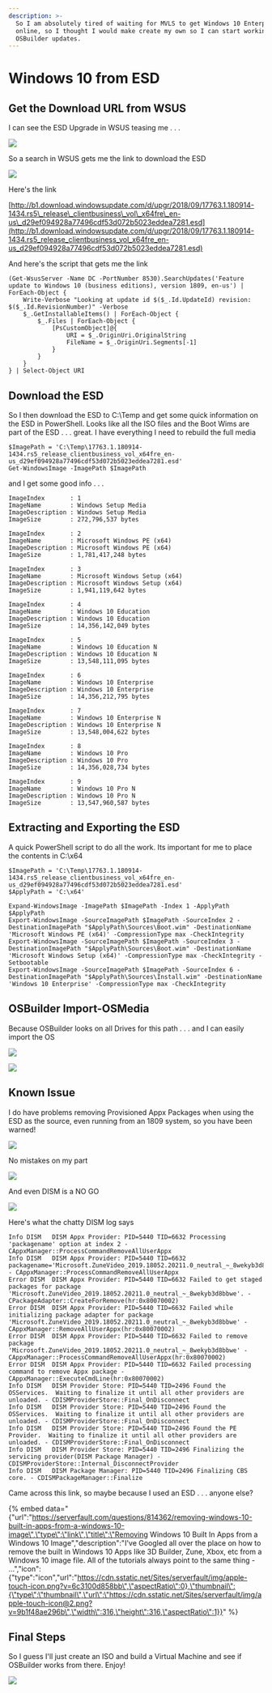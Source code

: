 ```yaml
---
description: >-
  So I am absolutely tired of waiting for MVLS to get Windows 10 Enterprise 1809
  online, so I thought I would make create my own so I can start working on some
  OSBuilder updates.
---
```


# Windows 10 from ESD

## Get the Download URL from WSUS

I can see the ESD Upgrade in WSUS teasing me . . .

![](../.gitbook/assets/2018-10-04_22-39-36.png)

So a search in WSUS gets me the link to download the ESD

![](../.gitbook/assets/2018-10-04_22-39-50.png)

Here's the link

[http://b1.download.windowsupdate.com/d/upgr/2018/09/17763.1.180914-1434.rs5\_release\_clientbusiness\_vol\_x64fre\_en-us\_d29ef094928a77496cdf53d072b5023eddea7281.esd](http://b1.download.windowsupdate.com/d/upgr/2018/09/17763.1.180914-1434.rs5_release_clientbusiness_vol_x64fre_en-us_d29ef094928a77496cdf53d072b5023eddea7281.esd)

And here's the script that gets me the link

```text
(Get-WsusServer -Name DC -PortNumber 8530).SearchUpdates('Feature update to Windows 10 (business editions), version 1809, en-us') | ForEach-Object { 
    Write-Verbose "Looking at update id $($_.Id.UpdateId) revision: $($_.Id.RevisionNumber)" -Verbose
    $_.GetInstallableItems() | ForEach-Object {
        $_.Files | ForEach-Object {
            [PsCustomObject]@{
                URI = $_.OriginUri.OriginalString
                FileName = $_.OriginUri.Segments[-1]
            }
        }
    }
} | Select-Object URI
```

## Download the ESD

So I then download the ESD to C:\Temp and get some quick information on the ESD in PowerShell.  Looks like all the ISO files and the Boot Wims are part of the ESD . . . great.  I have everything I need to rebuild the full media

```text
$ImagePath = 'C:\Temp\17763.1.180914-1434.rs5_release_clientbusiness_vol_x64fre_en-us_d29ef094928a77496cdf53d072b5023eddea7281.esd'
Get-WindowsImage -ImagePath $ImagePath
```

and I get some good info . . . 

```text
ImageIndex       : 1
ImageName        : Windows Setup Media
ImageDescription : Windows Setup Media
ImageSize        : 272,796,537 bytes

ImageIndex       : 2
ImageName        : Microsoft Windows PE (x64)
ImageDescription : Microsoft Windows PE (x64)
ImageSize        : 1,781,417,248 bytes

ImageIndex       : 3
ImageName        : Microsoft Windows Setup (x64)
ImageDescription : Microsoft Windows Setup (x64)
ImageSize        : 1,941,119,642 bytes

ImageIndex       : 4
ImageName        : Windows 10 Education
ImageDescription : Windows 10 Education
ImageSize        : 14,356,142,049 bytes

ImageIndex       : 5
ImageName        : Windows 10 Education N
ImageDescription : Windows 10 Education N
ImageSize        : 13,548,111,095 bytes

ImageIndex       : 6
ImageName        : Windows 10 Enterprise
ImageDescription : Windows 10 Enterprise
ImageSize        : 14,356,212,795 bytes

ImageIndex       : 7
ImageName        : Windows 10 Enterprise N
ImageDescription : Windows 10 Enterprise N
ImageSize        : 13,548,004,622 bytes

ImageIndex       : 8
ImageName        : Windows 10 Pro
ImageDescription : Windows 10 Pro
ImageSize        : 14,356,028,734 bytes

ImageIndex       : 9
ImageName        : Windows 10 Pro N
ImageDescription : Windows 10 Pro N
ImageSize        : 13,547,960,587 bytes
```

## Extracting and Exporting the ESD

A quick PowerShell script to do all the work.  Its important for me to place the contents in C:\x64

```text
$ImagePath = 'C:\Temp\17763.1.180914-1434.rs5_release_clientbusiness_vol_x64fre_en-us_d29ef094928a77496cdf53d072b5023eddea7281.esd'
$ApplyPath = 'C:\x64'

Expand-WindowsImage -ImagePath $ImagePath -Index 1 -ApplyPath $ApplyPath
Export-WindowsImage -SourceImagePath $ImagePath -SourceIndex 2 -DestinationImagePath "$ApplyPath\Sources\Boot.wim" -DestinationName 'Microsoft Windows PE (x64)' -CompressionType max -CheckIntegrity
Export-WindowsImage -SourceImagePath $ImagePath -SourceIndex 3 -DestinationImagePath "$ApplyPath\Sources\Boot.wim" -DestinationName 'Microsoft Windows Setup (x64)' -CompressionType max -CheckIntegrity -Setbootable
Export-WindowsImage -SourceImagePath $ImagePath -SourceIndex 6 -DestinationImagePath "$ApplyPath\Sources\Install.wim" -DestinationName 'Windows 10 Enterprise' -CompressionType max -CheckIntegrity
```

## OSBuilder Import-OSMedia

Because OSBuilder looks on all Drives for this path . . . and I can easily import the OS

![](../.gitbook/assets/2018-10-04_22-48-55.png)

![](../.gitbook/assets/2018-10-04_22-47-36.png)

## Known Issue

I do have problems removing Provisioned Appx Packages when using the ESD as the source, even running from an 1809 system, so you have been warned!

![](../.gitbook/assets/2018-10-04_22-50-31.png)

No mistakes on my part

![](../.gitbook/assets/2018-10-04_23-44-23.png)

And even DISM is a NO GO

![](../.gitbook/assets/2018-10-04_23-46-41.png)

Here's what the chatty DISM log says

```text
Info DISM   DISM Appx Provider: PID=5440 TID=6632 Processing 'packagename' option at index 2 - CAppxManager::ProcessCommandRemoveAllUserAppx
Info DISM   DISM Appx Provider: PID=5440 TID=6632 packagename='Microsoft.ZuneVideo_2019.18052.20211.0_neutral_~_8wekyb3d8bbwe' - CAppxManager::ProcessCommandRemoveAllUserAppx
Error DISM  DISM Appx Provider: PID=5440 TID=6632 Failed to get staged packages for package 'Microsoft.ZuneVideo_2019.18052.20211.0_neutral_~_8wekyb3d8bbwe'. - CPackageAdapter::CreateForRemove(hr:0x80070002)
Error DISM  DISM Appx Provider: PID=5440 TID=6632 Failed while initializing package adapter for package 'Microsoft.ZuneVideo_2019.18052.20211.0_neutral_~_8wekyb3d8bbwe' - CAppxManager::RemoveAllUserAppx(hr:0x80070002)
Error DISM  DISM Appx Provider: PID=5440 TID=6632 Failed to remove package 'Microsoft.ZuneVideo_2019.18052.20211.0_neutral_~_8wekyb3d8bbwe' - CAppxManager::ProcessCommandRemoveAllUserAppx(hr:0x80070002)
Error DISM  DISM Appx Provider: PID=5440 TID=6632 Failed processing command to remove Appx package - CAppxManager::ExecuteCmdLine(hr:0x80070002)
Info DISM   DISM Provider Store: PID=5440 TID=2496 Found the OSServices.  Waiting to finalize it until all other providers are unloaded. - CDISMProviderStore::Final_OnDisconnect
Info DISM   DISM Provider Store: PID=5440 TID=2496 Found the OSServices.  Waiting to finalize it until all other providers are unloaded. - CDISMProviderStore::Final_OnDisconnect
Info DISM   DISM Provider Store: PID=5440 TID=2496 Found the PE Provider.  Waiting to finalize it until all other providers are unloaded. - CDISMProviderStore::Final_OnDisconnect
Info DISM   DISM Provider Store: PID=5440 TID=2496 Finalizing the servicing provider(DISM Package Manager) - CDISMProviderStore::Internal_DisconnectProvider
Info DISM   DISM Package Manager: PID=5440 TID=2496 Finalizing CBS core. - CDISMPackageManager::Finalize
```



Came across this link, so maybe because I used an ESD . . . anyone else?

{% embed data="{\"url\":\"https://serverfault.com/questions/814362/removing-windows-10-built-in-apps-from-a-windows-10-image\",\"type\":\"link\",\"title\":\"Removing Windows 10 Built In Apps from a Windows 10 Image\",\"description\":\"I\'ve Googled all over the place on how to remove the built in Windows 10 Apps like 3D Builder, Zune, Xbox, etc from a Windows 10 image file.   All of the tutorials always point to the same thing - ...\",\"icon\":{\"type\":\"icon\",\"url\":\"https://cdn.sstatic.net/Sites/serverfault/img/apple-touch-icon.png?v=6c3100d858bb\",\"aspectRatio\":0},\"thumbnail\":{\"type\":\"thumbnail\",\"url\":\"https://cdn.sstatic.net/Sites/serverfault/img/apple-touch-icon@2.png?v=9b1f48ae296b\",\"width\":316,\"height\":316,\"aspectRatio\":1}}" %}

## Final Steps

So I guess I'll just create an ISO and build a Virtual Machine and see if OSBuilder works from there.  Enjoy!

![](../.gitbook/assets/2018-10-04_23-00-23.png)



